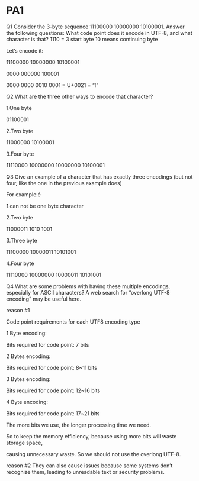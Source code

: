 # PA1

Q1
Consider the 3-byte sequence 11100000 10000000 10100001.
Answer the following questions:
What code point does it encode in UTF-8, and what character is that?
1110 = 3 start byte
10 means continuing byte

Let’s encode it:

11100000 10000000 10100001

0000 000000 100001

0000 0000 0010 0001 =  U+0021 = “!”



Q2
What are the three other ways to encode that character?

1.One byte 

 01100001
 
2.Two byte

 11000000 10100001
 
3.Four byte

 11110000 10000000 10000000 10100001


 

Q3
Give an example of a character that has exactly three encodings
(but not four, like the one in the previous example does)

For example:é

1.can not be one byte character

2.Two byte

11000011 1010 1001

3.Three byte

11100000 10000011 10101001

4.Four byte

11110000 10000000 10000011 10101001




Q4
What are some problems with having these multiple encodings,
especially for ASCII characters?
A web search for “overlong UTF-8 encoding” may be useful here.

reason #1

Code point requirements for each UTF8 encoding type

1 Byte encoding:

Bits required for code point: 7 bits

2 Bytes encoding:

Bits required for code point: 8~11 bits

3 Bytes encoding:

Bits required for code point: 12~16 bits

4 Byte encoding:

Bits required for code point: 17~21 bits

The more bits we use, the longer processing time we need.

So to keep the memory efficiency, because using more bits will waste storage space,

causing unnecessary waste. So we should not use the overlong UTF-8.

reason #2
They can also cause issues because some systems don’t recognize them, 
leading to unreadable text or security problems. 


